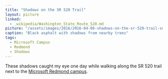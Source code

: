 ```yaml
---
title: "Shadows on the SR 520 Trail"
layout: picture
linked:
  - _wikipedia/Washington_State_Route_520.md
picture: "/assets/images/2016/2016-04-06-shadows-on-the-sr-520-trail-smaller.jpg"
caption: "Black asphalt with shadows from nearby trees"
tags:
  - Microsoft Campus
  - Redmond
  - Shadows
---
```


These shadows caught my eye one day while walking along the SR 520 trail next to the [Microsoft Redmond campus](https://en.wikipedia.org/wiki/Microsoft_Redmond_Campus).